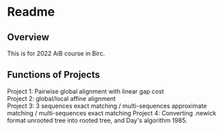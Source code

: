 # Readme

## Overview
This is for 2022 AiB course in Birc.

## Functions of Projects
Project 1: Pairwise global alignment with linear gap cost   
Project 2: global/local affine alignment   
Project 3: 3 sequences exact matching / multi-sequences approximate matching / multi-sequences exact matching
Project 4: Converting .newick format unrooted tree into rooted tree, and Day's algorithm 1985.

